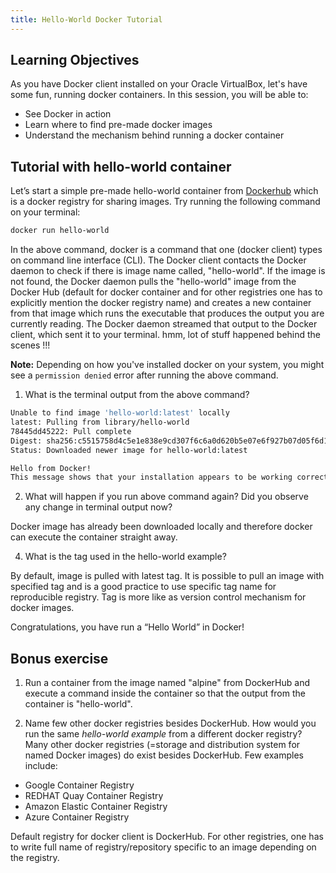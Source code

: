 ```yaml
---
title: Hello-World Docker Tutorial
---
```



## Learning Objectives
As you have Docker client installed on your Oracle VirtualBox, let's have some fun, running docker containers. In this session, you will be able to: 
- See Docker in action
- Learn where to find pre-made docker images
- Understand the mechanism behind running a docker container

## Tutorial with hello-world container

Let’s start a simple pre-made hello-world container from [Dockerhub](https://hub.docker.com) which is a docker registry for sharing images. Try running the following command on your terminal:

```bash
docker run hello-world
```
In the above command, docker is a command that one (docker client) types on command line interface (CLI). The Docker client contacts the Docker daemon to check if there is image name called, "hello-world". If the image is not found, the Docker daemon pulls the "hello-world" image from the Docker Hub (default for docker container and for other registries one has to explicitly mention the docker registry name) and  creates a new container from that image which runs the executable that produces the output you are currently reading. The Docker daemon streamed that output to the Docker client, which sent it to your terminal. hmm, lot of stuff happened behind the scenes !!!

**Note:** Depending on how you've installed docker on your system, you might see a `permission denied` error after running the above command.

1. What is the  terminal output from the above command?

```bash
Unable to find image 'hello-world:latest' locally
latest: Pulling from library/hello-world
78445dd45222: Pull complete
Digest: sha256:c5515758d4c5e1e838e9cd307f6c6a0d620b5e07e6f927b07d05f6d12a1ac8d7
Status: Downloaded newer image for hello-world:latest

Hello from Docker!
This message shows that your installation appears to be working correctly.
```

2. What will happen if you run above command again? Did you observe any change in terminal output now?

Docker image has already been downloaded locally and therefore docker can execute the container straight away.

4. What is the tag used in the hello-world example?

By default, image is pulled with latest tag. It is possible to pull an image with specified tag and is a good practice to use specific tag name for reproducible registry. Tag is more like as version control mechanism for docker images.

Congratulations, you have run a “Hello World” in Docker!

## Bonus exercise

1. Run a container from the image named "alpine" from DockerHub and execute a command inside the container so that the output from the container is "hello-world".

2. Name few other docker registries besides DockerHub. How would you run the same *hello-world example* from a different docker registry?
Many other docker registries (=storage and distribution system for named Docker images) do exist besides DockerHub. Few examples include:
- Google Container Registry  
- REDHAT Quay Container Registry
- Amazon Elastic Container Registry
- Azure Container Registry

Default registry for docker client is DockerHub. For other registries, one has to write full name of registry/repository specific to an image depending on the registry.
